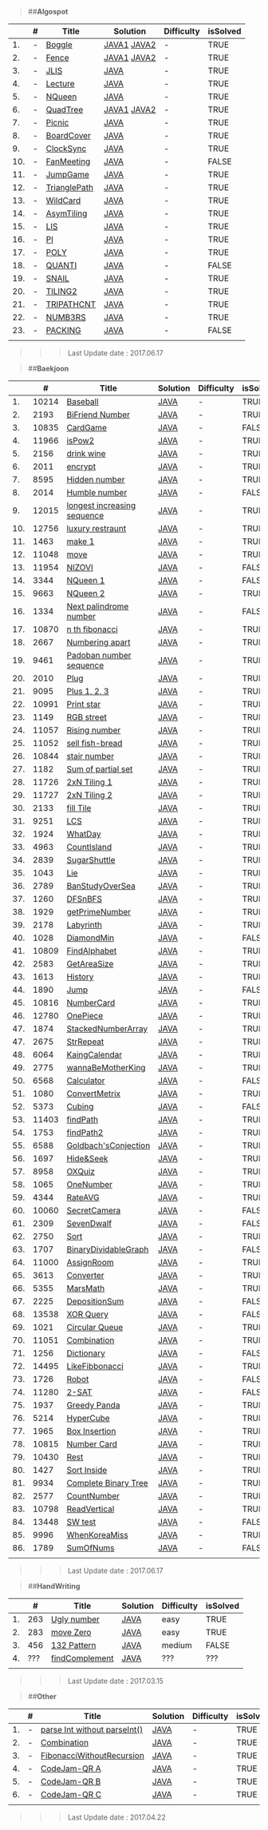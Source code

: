 > ##**Algospot**<br>

| | # | Title | Solution | Difficulty | isSolved |
|---|---| ---| --- | ---| ---|
| 1. | - | [Boggle](https://algospot.com/judge/problem/read/BOGGLE) | [JAVA1](https://github.com/rtef23/Algorithm/blob/master/Algospot/BoggleGame/MainBoggle.java) [JAVA2](https://github.com/rtef23/Algorithm/blob/master/Algospot_f/BoggleGame/MainBoggle2.java) | - | TRUE |
| 2. | - | [Fence](https://algospot.com/judge/problem/read/FENCE)| [JAVA1](https://github.com/rtef23/Algorithm/blob/master/Algospot/FENCE/MainFence.java) [JAVA2](https://github.com/rtef23/Algorithm/blob/master/Algospot_f/FENCE/MainFence1.java)| - | TRUE |
| 3. | - | [JLIS](https://algospot.com/judge/problem/read/JLIS)| [JAVA](https://github.com/rtef23/Algorithm/blob/master/Algospot/JLIS/MainJLIS.java)| - | TRUE |
| 4. | - | [Lecture](https://algospot.com/judge/problem/read/LECTURE)| [JAVA](https://github.com/rtef23/Algorithm/blob/master/Algospot/LECTURE/MainLecture.java)| - | TRUE |
| 5. | - | [NQueen](https://algospot.com/judge/problem/read/NQUEEN)| [JAVA](https://github.com/rtef23/Algorithm/blob/master/Algospot/NQueen/MainNQueen.java)| - | TRUE |
| 6. | - | [QuadTree](https://algospot.com/judge/problem/read/QUADTREE)| [JAVA1](https://github.com/rtef23/Algorithm/blob/master/Algospot/QuodTree/MainQuod.java) [JAVA2](https://github.com/rtef23/Algorithm/blob/master/Algospot_f/QuodTree/MainQuad1.java)| - | TRUE |
| 7. | - | [Picnic](https://algospot.com/judge/problem/read/PICNIC) | [JAVA](https://github.com/rtef23/Algorithm/blob/master/Algospot_f/Picnic/MainPicnic2.java) | -  | TRUE |
| 8. | - | [BoardCover](https://algospot.com/judge/problem/read/BOARDCOVER) | [JAVA](https://github.com/rtef23/Algorithm/blob/master/Algospot_f/BoardCover/MainBoardCover.java) | - | TRUE |
| 9. | - | [ClockSync](https://algospot.com/judge/problem/read/CLOCKSYNC) | [JAVA](https://github.com/rtef23/Algorithm/blob/master/Algospot_f/ClockSync/MainClockSync.java)| - | TRUE |
| 10. | - | [FanMeeting](https://algospot.com/judge/problem/read/FANMEETING)| [JAVA](https://github.com/rtef23/Algorithm/blob/master/Algospot_f/Fanmeeting/MainFanMeeting.java)| - | FALSE |
| 11. | - | [JumpGame](https://algospot.com/judge/problem/read/JUMPGAME)| [JAVA](https://github.com/rtef23/Algorithm/blob/master/Algospot_f/JumpGame/MainJump.java)| - | TRUE|
| 12. | - | [TrianglePath](https://algospot.com/judge/problem/read/TRIANGLEPATH) | [JAVA](https://github.com/rtef23/Algorithm/blob/master/Algospot_f/TrianglePath/MainTri.java) | - | TRUE |
| 13. | - | [WildCard](https://algospot.com/judge/problem/read/WILDCARD) | [JAVA](https://github.com/rtef23/Algorithm/blob/master/Algospot_f/WILDCARD/MainWild.java)| - | TRUE |
| 14. | - | [AsymTiling](https://algospot.com/judge/problem/read/ASYMTILING)| [JAVA](https://github.com/rtef23/Algorithm/blob/master/Algospot_f/Asymtiling/MainAsymTiling.java)| - | TRUE |
| 15. | - | [LIS](https://algospot.com/judge/problem/read/LIS)| [JAVA](https://github.com/rtef23/Algorithm/blob/master/Algospot_f/LIS/MainLIS.java)| - | TRUE |
| 16. | - | [PI](https://algospot.com/judge/problem/read/PI)| [JAVA](https://github.com/rtef23/Algorithm/blob/master/Algospot_f/PI/MainPi.java)| - | TRUE |
| 17. | - | [POLY](https://algospot.com/judge/problem/read/POLY)| [JAVA](https://github.com/rtef23/Algorithm/blob/master/Algospot_f/Poly/MainPoly.java)| - | TRUE |
| 18. | - | [QUANTI](https://algospot.com/judge/problem/read/QUANTIZE)| [JAVA](https://github.com/rtef23/Algorithm/blob/master/Algospot_f/Quantization/MainQuantization.java)| - | FALSE |
| 19. | - | [SNAIL](https://algospot.com/judge/problem/read/SNAIL)| [JAVA](https://github.com/rtef23/Algorithm/blob/master/Algospot_f/Snail/MainSnail.java)| - | TRUE |
| 20. | - | [TILING2](https://algospot.com/judge/problem/read/TILING2)| [JAVA](https://github.com/rtef23/Algorithm/blob/master/Algospot_f/Tiling2/MainTiling2.java)| - | TRUE |
| 21. | - | [TRIPATHCNT](https://algospot.com/judge/problem/read/TRIPATHCNT)| [JAVA](https://github.com/rtef23/Algorithm/blob/master/Algospot_f/TripathCnt/MainTriPathCnt.java)| - | TRUE |
| 22. | - | [NUMB3RS](https://algospot.com/judge/problem/read/NUMB3RS)| [JAVA](https://github.com/rtef23/Algorithm/blob/master/Algospot_f/Numb3rs/MainNumb3rs.java)| - | TRUE |
| 23. | - | [PACKING](https://algospot.com/judge/problem/read/PACKING)| [JAVA](https://github.com/rtef23/Algorithm/blob/master/Algospot_f/Packing/MainPacking.java)| - | FALSE |
| | | | | | |
> > > Last Update date : 2017.06.17

> ##**Baekjoon**<br>

| | # | Title | Solution | Difficulty | isSolved |
|---|---| ---| --- | ---| ---|
| 1. | 10214 | [Baseball](https://acmicpc.net/problem/10214) | [JAVA](https://github.com/rtef23/Algorithm/blob/master/BaekJoon/BaseBall/MainBaseBall.java) | - | TRUE |
| 2. | 2193 | [BiFriend Number](https://acmicpc.net/problem/2193)| [JAVA](https://github.com/rtef23/Algorithm/blob/master/BaekJoon/BiFriendNum/MainPro2193.java)| - | TRUE |
| 3. | 10835 | [CardGame](https://acmicpc.net/problem/10835)| [JAVA](https://github.com/rtef23/Algorithm/blob/master/BaekJoon/CardGame/MainPro10835.java)| - | FALSE |
| 4. | 11966 | [isPow2](https://acmicpc.net/problem/11966)| [JAVA](https://github.com/rtef23/Algorithm/blob/master/BaekJoon/Chk2Pow2/MainPro11966.java)| - | TRUE|
| 5. | 2156 | [drink wine](https://acmicpc.net/problem/2156)| [JAVA](https://github.com/rtef23/Algorithm/blob/master/BaekJoon/DrinkWine/MainPro2156.java)| - | TRUE |
| 6. | 2011 | [encrypt](https://acmicpc.net/problem/2011)| [JAVA](https://github.com/rtef23/Algorithm/blob/master/BaekJoon/Encrypt/MainPro2011.java)| - | TRUE |
| 7. | 8595 | [Hidden number](https://acmicpc.net/problem/8595)| [JAVA](https://github.com/rtef23/Algorithm/blob/master/BaekJoon/HiddenNum/MainPro8595.java)| - | TRUE |
| 8. | 2014 | [Humble number](https://acmicpc.net/problem/2014)| [JAVA](https://github.com/rtef23/Algorithm/blob/master/BaekJoon/HumbleNumber/MainPro2014.java)| - | FALSE |
| 9. | 12015 | [longest increasing sequence](https://acmicpc.net/problem/12015)| [JAVA](https://github.com/rtef23/Algorithm/blob/master/BaekJoon/IncNumSeq2/MainPro12015_2.java)| - | TRUE |
| 10. | 12756 | [luxury restraunt](https://acmicpc.net/problem/12756)| [JAVA](https://github.com/rtef23/Algorithm/blob/master/BaekJoon/LuxuryRestraunt/MainPro12756.java)| - | TRUE |
| 11. | 1463 | [make 1](https://acmicpc.net/problem/1463)| [JAVA](https://github.com/rtef23/Algorithm/blob/master/BaekJoon/Make1/MainPro1463_2.java)| - | TRUE |
| 12. | 11048 | [move](https://acmicpc.net/problem/11048)| [JAVA](https://github.com/rtef23/Algorithm/blob/master/BaekJoon/Moving/MainPro11048.java)| - | TRUE |
| 13. | 11954 | [NIZOVI](https://acmicpc.net/problem/11954)| [JAVA](https://github.com/rtef23/Algorithm/blob/master/BaekJoon/NIZOVI/MainPro11954.java)| - | FALSE |
| 14. | 3344 | [NQueen 1](https://acmicpc.net/problem/3344)| [JAVA](https://github.com/rtef23/Algorithm/blob/master/BaekJoon/NQueen/MainPro3344.java)| - | FALSE |
| 15. | 9663 | [NQueen 2](https://acmicpc.net/problem/9663)| [JAVA](https://github.com/rtef23/Algorithm/blob/master/BaekJoon/NQueen/MainPro9663.java)| - | TRUE |
| 16. | 1334 | [Next palindrome number](https://acmicpc.net/problem/1334)| [JAVA](https://github.com/rtef23/Algorithm/blob/master/BaekJoon/NextPalindrome/MainPro1334.java)| - | FALSE |
| 17. | 10870 | [n th fibonacci](https://acmicpc.net/problem/10870)| [JAVA](https://github.com/rtef23/Algorithm/blob/master/BaekJoon/NthFibonacci/MainPro10870.java)| - | TRUE |
| 18. | 2667 | [Numbering apart](https://acmicpc.net/problem/2667)| [JAVA](https://github.com/rtef23/Algorithm/blob/master/BaekJoon/NumberingApart/MainPro2667.java)| - | TRUE |
| 19. | 9461 | [Padoban number sequence](https://acmicpc.net/problem/9461)| [JAVA](https://github.com/rtef23/Algorithm/blob/master/BaekJoon/Padoban_ISeq/MainPro9461.java)| - | TRUE |
| 20. | 2010 | [Plug](https://acmicpc.net/problem/2010)| [JAVA](https://github.com/rtef23/Algorithm/blob/master/BaekJoon/PlugCom/MainPro2010.java)| - | TRUE |
| 21. | 9095 | [Plus 1, 2, 3](https://acmicpc.net/problem/9095)| [JAVA](https://github.com/rtef23/Algorithm/blob/master/BaekJoon/Plus123/MainPro9095.java)| - | TRUE |
| 22. | 10991 | [Print star](https://acmicpc.net/problem/10991)| [JAVA](https://github.com/rtef23/Algorithm/blob/master/BaekJoon/PrintStar/MainPro10991.java)| - | TRUE |
| 23. | 1149 | [RGB street](https://acmicpc.net/problem/1149)| [JAVA](https://github.com/rtef23/Algorithm/blob/master/BaekJoon/RGBHouse/MainPro1149.java)| - | TRUE |
| 24. | 11057 | [Rising number](https://acmicpc.net/problem/11057)| [JAVA](https://github.com/rtef23/Algorithm/blob/master/BaekJoon/RisingNum/MainPro11057.java)| - | TRUE |
| 25. | 11052 | [sell fish-bread](https://acmicpc.net/problem/11052)| [JAVA](https://github.com/rtef23/Algorithm/blob/master/BaekJoon/SellBoung_a_bread/MainPro11052.java)| - | TRUE |
| 26. | 10844 | [stair number](https://acmicpc.net/problem/10844)| [JAVA](https://github.com/rtef23/Algorithm/blob/master/BaekJoon/StairNum/MainPro10844.java)| - | TRUE|
| 27. | 1182 | [Sum of partial set](https://acmicpc.net/problem/1182)| [JAVA](https://github.com/rtef23/Algorithm/blob/master/BaekJoon/SumOfPartialSet/MainPro1182.java)| - | TRUE|
| 28. | 11726 | [2xN Tiling 1](https://acmicpc.net/problem/11726)| [JAVA](https://github.com/rtef23/Algorithm/blob/master/BaekJoon/Tiling/MainPro11726.java)| - | TRUE |
| 29. | 11727 | [2xN Tiling 2](https://acmicpc.net/problem/11727)| [JAVA](https://github.com/rtef23/Algorithm/blob/master/BaekJoon/Tiling/MainPro11727.java)| - | TRUE |
| 30. | 2133 | [fill Tile](https://acmicpc.net/problem/2133)| [JAVA](https://github.com/rtef23/Algorithm/blob/master/BaekJoon/Tiling/MainPro2133.java)| - | TRUE |
| 31. | 9251 | [LCS](https://www.acmicpc.net/problem/9251) | [JAVA](https://github.com/rtef23/Algorithm/blob/master/BaekJoon/LCS/MainPro9251.java) | - | TRUE |
| 32. | 1924 | [WhatDay](https://www.acmicpc.net/problem/1924) | [JAVA](https://github.com/rtef23/Algorithm/blob/master/BaekJoon/WhatDay/MainPro1924.java) | - | TRUE |
| 33. | 4963 | [CountIsland](https://www.acmicpc.net/problem/4963) | [JAVA](https://github.com/rtef23/Algorithm/blob/master/BaekJoon/countIsland/MainPro4963.java)| - | TRUE |
| 34. | 2839 | [SugarShuttle](https://www.acmicpc.net/problem/2839) | [JAVA](https://github.com/rtef23/Algorithm/blob/master/BaekJoon/SugarShuttle/MainPro2839.java)| - | TRUE |
| 35. | 1043| [Lie](https://www.acmicpc.net/problem/1043) | [JAVA](https://github.com/rtef23/Algorithm/blob/master/BaekJoon/Liar/MainPro1043.java)| - | TRUE |
| 36. | 2789| [BanStudyOverSea](https://www.acmicpc.net/problem/2789)| [JAVA](https://github.com/rtef23/Algorithm/blob/master/BaekJoon/BanStudyOversea/MainPro2789.java)| - | TRUE |
| 37. | 1260| [DFSnBFS](https://www.acmicpc.net/problem/1260)| [JAVA](https://github.com/rtef23/Algorithm/blob/master/BaekJoon/DFSnBFS/MainPro1260.java)| - | TRUE |
| 38. | 1929| [getPrimeNumber](https://www.acmicpc.net/problem/1929)| [JAVA](https://github.com/rtef23/Algorithm/blob/master/BaekJoon/GetPrimeNum/MainPro1929.java)| - | TRUE |
| 39. | 2178| [Labyrinth](https://www.acmicpc.net/problem/2178)| [JAVA](https://github.com/rtef23/Algorithm/blob/master/BaekJoon/Labyrinth/MainPro2178.java)| - | TRUE |
| 40. | 1028| [DiamondMin](https://www.acmicpc.net/problem/1028)| [JAVA](https://github.com/rtef23/Algorithm/blob/master/BaekJoon/DiamondMine/MainPro1028.java)| - | FALSE |
| 41. | 10809| [FindAlphabet](https://www.acmicpc.net/problem/10809)| [JAVA](https://github.com/rtef23/Algorithm/blob/master/BaekJoon/FindAlphabet/MainPro10809.java)| - | TRUE |
| 42. | 2583| [GetAreaSize](https://www.acmicpc.net/problem/2583)| [JAVA](https://github.com/rtef23/Algorithm/blob/master/BaekJoon/GetAreaSize/Main2583.java)| - | TRUE |
| 43. | 1613| [History](https://www.acmicpc.net/problem/1613)| [JAVA](https://github.com/rtef23/Algorithm/blob/master/BaekJoon/History/Main1613.java)| - | TRUE |
| 44. | 1890| [Jump](https://www.acmicpc.net/problem/1890)| [JAVA](https://github.com/rtef23/Algorithm/blob/master/BaekJoon/Jump/MainPro1890.java)| - | FALSE |
| 45. | 10816| [NumberCard](https://www.acmicpc.net/problem/10816)| [JAVA](https://github.com/rtef23/Algorithm/blob/master/BaekJoon/NumberCard/MainPro10816.java)| - | TRUE |
| 46. | 12780| [OnePiece](https://www.acmicpc.net/problem/12780)| [JAVA](https://github.com/rtef23/Algorithm/blob/master/BaekJoon/Onepiece/MainPro12780.java)| - | TRUE|
| 47. | 1874| [StackedNumberArray](https://www.acmicpc.net/problem/1874)| [JAVA](https://github.com/rtef23/Algorithm/blob/master/BaekJoon/StackedNumberArray/Main1874.java)| - | TRUE |
| 47. | 2675| [StrRepeat](https://www.acmicpc.net/problem/2675)| [JAVA](https://github.com/rtef23/Algorithm/blob/master/BaekJoon/StrRepeat/MainPro2675.java)| - | TRUE |
| 48. | 6064| [KaingCalendar](https://www.acmicpc.net/problem/6064)| [JAVA](https://github.com/rtef23/Algorithm/blob/master/BaekJoon/kaingCal/MainPro6064.java)| - | TRUE |
| 49. | 2775| [wannaBeMotherKing](https://www.acmicpc.net/problem/2775)| [JAVA](https://github.com/rtef23/Algorithm/blob/master/BaekJoon/wannaBeMotherKing/MainPro2775.java)| - | TRUE |
| 50. | 6568| [Calculator](https://www.acmicpc.net/problem/6568)| [JAVA](https://github.com/rtef23/Algorithm/blob/master/BaekJoon/Calculator/MainPro6568_1.java)| - | FALSE |
| 51. | 1080| [ConvertMetrix](https://www.acmicpc.net/problem/1080)| [JAVA](https://github.com/rtef23/Algorithm/blob/master/BaekJoon/ConvertMetrix/MainPro1080.java)| - | TRUE |
| 52. | 5373| [Cubing](https://www.acmicpc.net/problem/5373)| [JAVA](https://github.com/rtef23/Algorithm/blob/master/BaekJoon/Cubing/MainPro5373.java)| - | FALSE |
| 53. | 11403| [findPath](https://www.acmicpc.net/problem/11403)| [JAVA](https://github.com/rtef23/Algorithm/blob/master/BaekJoon/FindPath/MainPro11403.java)| - | TRUE |
| 54. | 1753| [findPath2](https://www.acmicpc.net/problem/1753)| [JAVA](https://github.com/rtef23/Algorithm/blob/master/BaekJoon/FindPath/MainPro1753.java)| - | TRUE |
| 55. | 6588| [Goldbach'sConjection](https://www.acmicpc.net/problem/6588)| [JAVA](https://github.com/rtef23/Algorithm/blob/master/BaekJoon/GoldbachConjecture/MainPro6588.java)| - | TRUE |
| 56. | 1697| [Hide&Seek](https://www.acmicpc.net/problem/1697)| [JAVA](https://github.com/rtef23/Algorithm/blob/master/BaekJoon/HideAndSeek/MainPro1697.java)| - | TRUE |
| 57. | 8958| [OXQuiz](https://www.acmicpc.net/problem/8958)| [JAVA](https://github.com/rtef23/Algorithm/blob/master/BaekJoon/OX/MainPro8958.java)| - | TRUE |
| 58. | 1065| [OneNumber](https://www.acmicpc.net/problem/1065)| [JAVA](https://github.com/rtef23/Algorithm/blob/master/BaekJoon/OneNumber/MainPro1065.java)| - | TRUE |
| 59. | 4344| [RateAVG](https://www.acmicpc.net/problem/4344)| [JAVA](https://github.com/rtef23/Algorithm/blob/master/BaekJoon/RateAvg/MainPro4344.java)| - | TRUE |
| 60. | 10060| [SecretCamera](https://www.acmicpc.net/problem/10060)| [JAVA](https://github.com/rtef23/Algorithm/blob/master/BaekJoon/SecretCamera/MainPro10060.java)| - | FALSE |
| 61. | 2309| [SevenDwalf](https://www.acmicpc.net/problem/2309)| [JAVA](https://github.com/rtef23/Algorithm/blob/master/BaekJoon/SnowWhite/MainPro2309.java)| - | FALSE |
| 62. | 2750| [Sort](https://www.acmicpc.net/problem/2750)| [JAVA](https://github.com/rtef23/Algorithm/blob/master/BaekJoon/Sort/MainPro2750.java)| - | TRUE |
| 63. | 1707| [BinaryDividableGraph](https://www.acmicpc.net/problem/1707)| [JAVA](https://github.com/rtef23/Algorithm/blob/master/BaekJoon/isBinaryDividableGraph/MainPro1707.java)| - | FALSE |
| 64. | 11000| [AssignRoom](https://www.acmicpc.net/problem/11000)| [JAVA](https://github.com/rtef23/Algorithm/blob/master/BaekJoon/AssignRoom/MainPro11000.java) | -  | TRUE |
| 65. | 3613| [Converter](https://www.acmicpc.net/problem/3613)| [JAVA](https://github.com/rtef23/Algorithm/blob/master/BaekJoon/Converter/MainPro3613.java)| - | TRUE |
| 66. | 5355| [MarsMath](https://www.acmicpc.net/problem/5355)| [JAVA](https://github.com/rtef23/Algorithm/blob/master/BaekJoon/MarsMath/MainPro5355.java)| - | TRUE |
| 67. | 2225| [DepositionSum](https://www.acmicpc.net/problem/2225)| [JAVA](https://github.com/rtef23/Algorithm/blob/master/BaekJoon/SumDeposition/MainPro2225.java)| - | FALSE |
| 68. | 13538| [XOR Query](https://www.acmicpc.net/problem/13538)| [JAVA](https://github.com/rtef23/Algorithm/blob/master/BaekJoon/XORQuery/MainPro13538.java)| - | FALSE |
| 69. | 1021| [Circular Queue](https://www.acmicpc.net/problem/1021)| [JAVA](https://github.com/rtef23/Algorithm/blob/master/BaekJoon/CircularQueue/MainPro1021.java)| - | TRUE |
| 70. | 11051| [Combination](https://www.acmicpc.net/problem/11051)| [JAVA](https://github.com/rtef23/Algorithm/blob/master/BaekJoon/Combination/MainPro11051.java)| - | TRUE |
| 71. | 1256| [Dictionary](https://www.acmicpc.net/problem/1256)| [JAVA](https://github.com/rtef23/Algorithm/blob/master/BaekJoon/Dictionary/MainPro1256.java)| - | FALSE |
| 72. | 14495| [LikeFibbonacci](https://www.acmicpc.net/problem/14495)| [JAVA](https://github.com/rtef23/Algorithm/blob/master/BaekJoon/LikeFibbonacci/MainPro14495.java)| - | TRUE |
| 73. | 1726| [Robot](https://www.acmicpc.net/problem/1726)| [JAVA](https://github.com/rtef23/Algorithm/blob/master/BaekJoon/Robot/MainPro1726.java)| - | FALSE |
| 74. | 11280| [2-SAT](https://www.acmicpc.net/problem/11280)| [JAVA](https://github.com/rtef23/Algorithm/blob/master/BaekJoon/Sat2/MainPro11280.java)| - | FALSE |
| 75. | 1937| [Greedy Panda](https://www.acmicpc.net/problem/1937)| [JAVA](https://github.com/rtef23/Algorithm/blob/master/BaekJoon/GreedyPanda/MainPro1937.java)| - | TRUE |
| 76. | 5214| [HyperCube](https://www.acmicpc.net/problem/5214)| [JAVA](https://github.com/rtef23/Algorithm/blob/master/BaekJoon/HyperCube/MainPro5214.java)| - | TRUE |
| 77. | 1965| [Box Insertion](https://www.acmicpc.net/problem/1965)| [JAVA](https://github.com/rtef23/Algorithm/blob/master/BaekJoon/InsertionBox/MainPro1965.java)| - | TRUE |
| 78. | 10815| [Number Card](https://www.acmicpc.net/problem/10815)| [JAVA](https://github.com/rtef23/Algorithm/blob/master/BaekJoon/NumberCard/MainPro10815.java)| - | TRUE |
| 79. | 10430| [Rest](https://www.acmicpc.net/problem/10430)| [JAVA](https://github.com/rtef23/Algorithm/blob/master/BaekJoon/RestValue/MainPro10430.java)| - | TRUE |
| 80. | 1427| [Sort Inside](https://www.acmicpc.net/problem/1427)| [JAVA](https://github.com/rtef23/Algorithm/blob/master/BaekJoon/SortInside/MainPro1427.java)| - | TRUE |
| 81. | 9934 | [Complete Binary Tree](https://www.acmicpc.net/problem/9934)| [JAVA](https://github.com/rtef23/Algorithm/blob/master/BaekJoon/CompleteBinaryTree/MainPro9934.java)| - | TRUE |
| 82. | 2577 | [CountNumber](https://www.acmicpc.net/problem/2577) | [JAVA](https://github.com/rtef23/Algorithm/blob/master/BaekJoon/CountNumber/MainPro2577.java)| - | TRUE |
| 83. | 10798 | [ReadVertical](https://www.acmicpc.net/problem/10798)| [JAVA](https://github.com/rtef23/Algorithm/blob/master/BaekJoon/ReadVertical/MainPro10798.java)| - | TRUE |
| 84. | 13448 | [SW test](https://www.acmicpc.net/problem/13448)| [JAVA](https://github.com/rtef23/Algorithm/blob/master/BaekJoon/SWtest/MainPro13448.java)| - | FALSE |
| 85. | 9996 | [WhenKoreaMiss](https://www.acmicpc.net/problem/9996)| [JAVA](https://github.com/rtef23/Algorithm/blob/master/BaekJoon/WhenKoreaMiss/MainPro9996.java)| - | TRUE |
| 86. | 1789 | [SumOfNums](https://www.acmicpc.net/problem/1789)| [JAVA](https://github.com/rtef23/Algorithm/blob/master/BaekJoon/SumOfNums/MainPro1789.java)| - | FALSE |
| | | | | | |

>>>Last Update date : 2017.06.17

>##**HandWriting**<br>

| | # | Title | Solution | Difficulty | isSolved|
|---|---|---|---|---|---|
| 1. | 263 | [Ugly number](https://leetcode.com/problems/ugly-number/)| [JAVA](https://github.com/rtef23/Algorithm/blob/master/HandWriting/UglyNumber/UglyNumber.java)| easy | TRUE |
| 2. | 283 | [move Zero](https://leetcode.com/problems/move-zeroes/)| [JAVA](https://github.com/rtef23/Algorithm/blob/master/HandWriting/moveZero/moveZero.java)| easy | TRUE |
| 3. | 456 | [132 Pattern](https://leetcode.com/problems/132-pattern/)| [JAVA]()| medium | FALSE |
| 4. | ??? | [findComplement]()| [JAVA](https://github.com/rtef23/Algorithm/blob/master/HandWriting/findComplement/findComplement.java)| ??? | ??? |
| | | | | | |
>>>Last Update date : 2017.03.15

>##**Other**<br>

| | # | Title | Solution | Difficulty | isSolved |
|---|---|---|---|---|---|
| 1. | - | [parse Int without parseInt()](https://github.com/rtef23/Algorithm/blob/master/MDfiles/parseInt.md)| [JAVA](https://github.com/rtef23/Algorithm/blob/master/others/Algorithm/ParseInt.java)| - | TRUE |
| 2. | - | [Combination]()| [JAVA](https://github.com/rtef23/Algorithm/blob/master/others/Algorithm/Combination.java) | - | TRUE |
| 3. | - | [FibonacciWithoutRecursion]()| [JAVA](https://github.com/rtef23/Algorithm/blob/master/others/Algorithm/FibonacciWithoutRecursion.java)| - | TRUE |
| 4. | - | [CodeJam-QR A](https://code.google.com/codejam/contest/5304486/dashboard#s=p0)| [JAVA](https://github.com/rtef23/Algorithm/blob/master/others/CodeJam2017_QR/A.java)| - | TRUE |
| 5. | - | [CodeJam-QR B](https://code.google.com/codejam/contest/5304486/dashboard#s=p1)| [JAVA](https://github.com/rtef23/Algorithm/blob/master/others/CodeJam2017_QR/B.java)| - | TRUE |
| 6. | - | [CodeJam-QR C](https://code.google.com/codejam/contest/5304486/dashboard#s=p2)| [JAVA](https://github.com/rtef23/Algorithm/blob/master/others/CodeJam2017_QR/C.java)| - | TRUE |
| | | | | | |

>>>Last Update date : 2017.04.22
